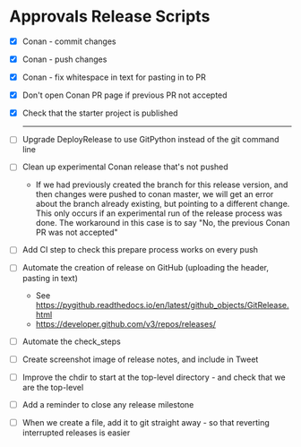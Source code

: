 # Approvals Release Scripts

* [x] Conan - commit changes

* [x] Conan - push changes

* [x] Conan - fix whitespace in text for pasting in to PR

* [x] Don't open Conan PR page if previous PR not accepted

* [x] Check that the starter project is published

  -----

* [ ] Upgrade DeployRelease to use GitPython instead of the git command line

* [ ] Clean up experimental Conan release that's not pushed
  * If we had previously created the branch for this release version, and then
changes were pushed to conan master, we will get an error about the
branch already existing, but pointing to a different change.
This only occurs if an experimental run of the release process was done.
The workaround in this case is to say "No, the previous Conan PR
was not accepted"
  
* [ ] Add CI step to check this prepare process works on every push

* [ ] Automate the creation of release on GitHub (uploading the header, pasting in text)

  * See https://pygithub.readthedocs.io/en/latest/github_objects/GitRelease.html
  * https://developer.github.com/v3/repos/releases/

* [ ] Automate the check_steps

* [ ] Create screenshot image of release notes, and include in Tweet

* [ ] Improve the chdir to start at the top-level directory - and check that we are the top-level

* [ ] Add a reminder to close any release milestone

* [ ] When we create a file, add it to git straight away - so that reverting interrupted releases is easier
